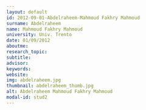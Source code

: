 ```yaml
---
layout: default 
id: 2012-09-01-Abdelraheem-Mahmoud Fakhry Mahmoud
surname: Abdelraheem
name: Mahmoud Fakhry Mahmoud
university: Univ. Trento
date: 01/09/2012
aboutme: 
research_topic: 
subtitle: 
advisor: 
keywords: 
website: 
img: abdelraheem.jpg
thumbnail: abdelraheem_thumb.jpg
alt: Abdelraheem Mahmoud Fakhry Mahmoud
modal-id: stud2
---
```


